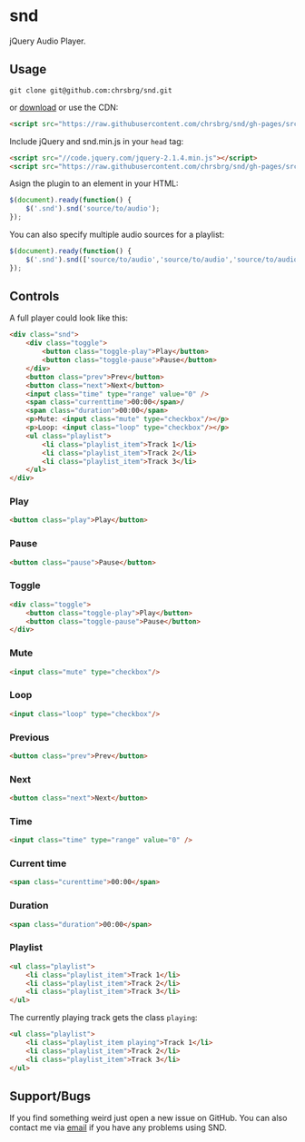 # snd

jQuery Audio Player.

## Usage

```
git clone git@github.com:chrsbrg/snd.git
```

or [download](https://github.com/chrsbrg/snd/archive/1.0.zip) or use the CDN:

```html
<script src="https://raw.githubusercontent.com/chrsbrg/snd/gh-pages/src/snd.min.js"></script>
```

Include jQuery and snd.min.js in your `head` tag:

```html
<script src="//code.jquery.com/jquery-2.1.4.min.js"></script>
<script src="https://raw.githubusercontent.com/chrsbrg/snd/gh-pages/src/snd.min.js"></script>
```

Asign the plugin to an element in your HTML:

```javascript
$(document).ready(function() {
    $('.snd').snd('source/to/audio');
});
```

You can also specify multiple audio sources for a playlist:

```javascript
$(document).ready(function() {
    $('.snd').snd(['source/to/audio','source/to/audio','source/to/audio']);
});
```

## Controls

A full player could look like this:

```html
<div class="snd">
    <div class="toggle">
        <button class="toggle-play">Play</button>
        <button class="toggle-pause">Pause</button>
    </div>
    <button class="prev">Prev</button>
    <button class="next">Next</button>
    <input class="time" type="range" value="0" />
    <span class="currenttime">00:00</span>/
    <span class="duration">00:00</span>
    <p>Mute: <input class="mute" type="checkbox"/></p>
    <p>Loop: <input class="loop" type="checkbox"/></p>
    <ul class="playlist">
        <li class="playlist_item">Track 1</li>
        <li class="playlist_item">Track 2</li>
        <li class="playlist_item">Track 3</li>
    </ul>
</div>
```

### Play

```html
<button class="play">Play</button>
```

### Pause

```html
<button class="pause">Pause</button>
```

### Toggle

```html
<div class="toggle">
    <button class="toggle-play">Play</button>
    <button class="toggle-pause">Pause</button>
</div>
```

### Mute

```html
<input class="mute" type="checkbox"/>
```

### Loop

```html
<input class="loop" type="checkbox"/>
```

### Previous

```html
<button class="prev">Prev</button>
```

### Next

```html
<button class="next">Next</button>
```

### Time

```html
<input class="time" type="range" value="0" />
```

### Current time

```html
<span class="curenttime">00:00</span>
```

### Duration

```html
<span class="duration">00:00</span>
```

### Playlist

```html
<ul class="playlist">
    <li class="playlist_item">Track 1</li>
    <li class="playlist_item">Track 2</li>
    <li class="playlist_item">Track 3</li>
</ul>
```

The currently playing track gets the class `playing`:


```html
<ul class="playlist">
    <li class="playlist_item playing">Track 1</li>
    <li class="playlist_item">Track 2</li>
    <li class="playlist_item">Track 3</li>
</ul>
```

## Support/Bugs

If you find something weird just open a new issue on GitHub. You can also contact me via [email](mailto:c.schellenberg@me.com) if you have any problems using SND.